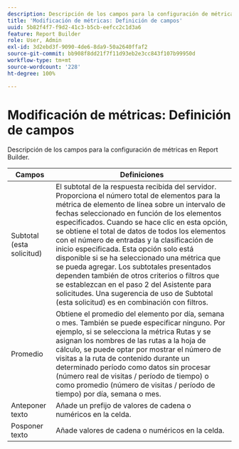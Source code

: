 ```yaml
---
description: Descripción de los campos para la configuración de métricas en Report Builder.
title: 'Modificación de métricas: Definición de campos'
uuid: 5b82f4f7-f9d2-41c3-b5cb-eefcc2c1d3a6
feature: Report Builder
role: User, Admin
exl-id: 3d2ebd3f-9090-4de6-8da9-50a2640ffaf2
source-git-commit: bb908f8dd21f7f11d93eb2e3cc843f107b99950d
workflow-type: tm+mt
source-wordcount: '228'
ht-degree: 100%

---
```


# Modificación de métricas: Definición de campos

Descripción de los campos para la configuración de métricas en Report Builder.

| Campos | Definiciones |
|--- |--- |
| Subtotal (esta solicitud) | El subtotal de la respuesta recibida del servidor. Proporciona el número total de elementos para la métrica de elemento de línea sobre un intervalo de fechas seleccionado en función de los elementos especificados. Cuando se hace clic en esta opción, se obtiene el total de datos de todos los elementos con el número de entradas y la clasificación de inicio especificada.  Esta opción solo está disponible si se ha seleccionado una métrica que se pueda agregar. Los subtotales presentados dependen también de otros criterios o filtros que se establezcan en el paso 2 del Asistente para solicitudes. Una sugerencia de uso de Subtotal (esta solicitud) es en combinación con filtros. |
| Promedio | Obtiene el promedio del elemento por día, semana o mes. También se puede especificar ninguno.  Por ejemplo, si se selecciona la métrica Rutas y se asignan los nombres de las rutas a la hoja de cálculo, se puede optar por mostrar el número de visitas a la ruta de contenido durante un determinado período como datos sin procesar (número real de visitas / período de tiempo) o como promedio (número de visitas / período de tiempo) por día, semana o mes. |
| Anteponer texto | Añade un prefijo de valores de cadena o numéricos en la celda. |
| Posponer texto | Añade valores de cadena o numéricos en la celda. |
